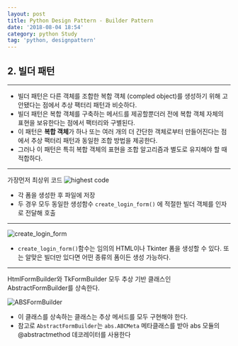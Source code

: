 ```yaml
---
layout: post
title: Python Design Pattern - Builder Pattern
date: '2018-08-04 18:54'
category: python Study
tag: 'python, designpattern'
---
```


## 2. 빌더 패턴

***

* 빌더 패턴은 다른 객체를 조합한 복합 객체 (compled object)를 생성하기 위해 고안됐다는 점에서 추상 팩터리 패턴과 비슷하다.
* 빌더 패턴은 복합 객체를 구축하는 메서드를 제공할뿐더러 전에 복합 객체 자체의 표현을 보유한다는 점에서 팩터리와 구별된다.
* 이 패턴은 **복합 객체**가 하나 또는 여러 개의 더 간단한 객체로부터 만들어진다는 점에서 추상 팩터리 패턴과 동일한 조합 방법을 제공한다.
* 그러나 이 패턴은 특히 복합 객체의 표현을 조합 알고리즘과 별도로 유지해야 할 때 적합하다.

***

가장먼저 최상위 코드
![highest code](https://mino-park7.github.io/assets/images/2018/08/highest-code.png)

* 각 폼을 생성한 후 파일에 저장
* 두 경우 모두 동일한 생성함수 `create_login_form()` 에 적절한 빌더 객체를 인자로 전달해 호출

***

![create_login_form](https://mino-park7.github.io/assets/images/2018/08/create-login-form.png)

* `create_login_form()`함수는 임의의 HTML이나 Tkinter 폼을 생성할 수 있다. 또는 알맞은 빌더만 있다면 어떤 종류의 폼이든 생성 가능하다.

***

HtmlFormBuilder와 TkFormBuilder 모두 추상 기반 클래스인 AbstractFormBuilder를 상속한다.

![ABSFormBuilder](https://mino-park7.github.io/assets/images/2018/08/absformbuilder.png)

* 이 클래스를 상속하는 클래스는 추상 메서드를 모두 구현해야 한다.
* 참고로 `AbstractFormBuilder`는 `abs.ABCMeta` 메타클래스를 받아 abs 모듈의 @abstractmethod 데코레이터를 사용한다
